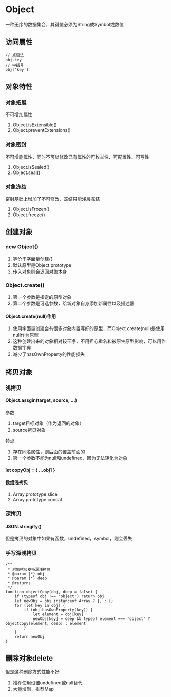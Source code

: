 # Object

一种无序的数据集合，其键值必须为String或Symbol或数值

## 访问属性

```JS
// 点语法
obj.key
// 中括号
obj['key']
```

## 对象特性

### 对象拓展

不可增加属性

1. Object.isExtensible()
2. Object.preventExtensions()

### 对象密封

不可增删属性，同时不可以修改已有属性的可枚举性、可配置性、可写性

1. Object.isSealed()
2. Object.seal()

### 对象冻结

密封基础上增加了不可修改，冻结只能浅层冻结

1. Object.isFrozen()
2. Object.freeze()

## 创建对象

### new Object()

1. 等价于字面量创建{}
2. 默认原型是Object.prototype
3. 传入对象则会返回对象本身

### Object.create()

1. 第一个参数是指定的原型对象
2. 第二个参数是可选参数，给新对象自身添加新属性以及描述器

#### Object.create(null)作用

1. 使用字面量创建会有很多对象内置写好的原型，而Object.create(null)是使用null作为原型
2. 这种创建出来的对象相对较干净，不用担心重名和被原生原型影响，可以用作数据字典
3. 减少了hasOwnProperty的性能损失

## 拷贝对象

### 浅拷贝

#### Object.assgin(target, source, ...)

参数
1. target目标对象（作为返回的对象）
2. source拷贝对象

特点
1. 存在同名属性，则后面的覆盖前面的
2. 第一个参数不能为null和undefined，因为无法转化为对象

#### let copyObj = { ...obj1 }

#### 数组浅拷贝

1. Array.prototype.slice
2. Array.prototype.concat

### 深拷贝

####  JSON.stringify()

但是拷贝的对象中如果有函数，undefined，symbol，则会丢失

### 手写深浅拷贝

```JS
/**
 * 对象拷贝支持深浅拷贝
 * @param {*} obj 
 * @param {*} deep 
 * @returns 
 */
function objectCopy(obj, deep = false) {
    if (typeof obj !== 'object') return obj
    let newObj = obj instanceof Array ? [] : {}
    for (let key in obj) {
        if (obj.hasOwnProperty(key)) {
            let element = obj[key]
            newObj[key] = deep && typeof element === 'object' ? objectCopy(element, deep) : element
        }
    }
    return newObj
}
```

## 删除对象delete

但是这种删除方式性能不好
1. 推荐使用设置undefined或null替代
2. 大量增删，推荐Map
